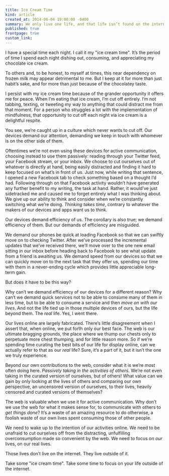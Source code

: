```yaml
---
title: Ice Cream Time
kind: article
created_at: 2014-06-04 19:00:00 -0400
summary: We only live one life, and that life isn’t found on the internet. It’s found outside of it.
published: true
frontpage: true
custom_link:
---
```


I have a special time each night. I call it my "ice cream time". It’s the period of time I spend each night dishing out, consuming, and appreciating my chocolate ice cream.

To others and, to be honest, to myself at times, this near dependency on frozen milk may appear detrimental to me. But I keep at it for more than just habit’s sake, and for more than just because of the chocolatey taste.

I persist with my ice cream time because of the grander opportunity it offers me for peace. When I’m eating that ice cream, I’m cut off entirely. I’m not tabbing, texting, or tweeting my way to anything that could distract me from that moment. For a person who struggles a lot with the implementation of mindfulness, that opportunity to cut off each night via ice cream is a delightful respite.

You see, we’re caught up in a culture which never wants to cut off. Our devices demand our attention, demanding we keep in touch with whomever is on the other side of them.

Oftentimes we’re not even using these devices for active communication, choosing instead to use them passively: reading through your Twitter feed, your Facebook stream, or your inbox. We choose to cut ourselves out of whatever is directly at hand, being easily distracted and finding it hard to keep focused on what’s in front of us. Just now, while writing that sentence, I opened a new Facebook tab to check something based on a thought I’d had. Following through on that Facebook activity wouldn’t have generated any further benefit to my writing, the task at hand. Rather, it would’ve just sidetracked me and caused me to forget entirely what I was thinking about. We give up our ability to think and consider when we’re constantly switching what we’re doing. *Thinking takes time*, contrary to whatever the makers of our devices and apps want us to think.

Our devices demand efficiency of us. The corollary is also true; we demand efficiency of them. But our demands of efficiency are misguided.

We demand our phones be quick at loading Facebook so that we can swiftly move on to checking Twitter. After we’ve processed the incremental updates that we’ve received there, we’ll move over to the one new email sitting in our inbox before heading back to Facebook to see what update from a friend is awaiting us. We demand speed from our devices so that we can quickly move on to the next task that they offer us, spending our time with them in a never-ending cycle which provides little appreciable long-term gain.

But does it have to be this way?

Why can’t we demand efficiency of our devices for a different reason? Why can’t we demand quick services not to be able to consume many of them in less time, but to be able to consume a service and then *move on with our lives*. And not the life tied up in those multiple devices of ours, but the life beyond them. The *real* life. Yes, I went there.

Our lives online are largely fabricated. There’s little disagreement when I assert that, when online, we put forth only our best face. The web is our ultimate bragging grounds, the place where we thump our chests only to perpetuate more chest thumping, and for little reason more. So if we’re spending time curating the best bits of our life for display online, can we actually refer to that as our *real* life? Sure, it’s a part of it, but it isn’t the one we truly experience.

Beyond our own contributions to the web, consider what it is we’re most often doing here. *Passively taking in the activities of others.* We’re not even taking in the curated version of ourselves, but of others! What value can we gain by only looking at the lives of others and comparing our own perspective, an uncensored version of ourselves, to their lives, heavily censored and curated versions of themselves?

The web is valuable when we use it for active communication. Why don’t we use the web for what it makes sense for, to communicate with others to *get things done*? It’s a waste of an amazing resource to do otherwise, a foolish waste of our own lives spent consuming those of other people.

We need to wake up to the intention of our activities online. We need to be unafraid to cut ourselves off from the distracting, unfulfilling overconsumption made so convenient by the web. We need to focus on *our* lives, on our real lives.

Those lives don’t live on the internet. They live outside of it.

Take some "ice cream time". Take some time to focus on your life outside of the internet.
